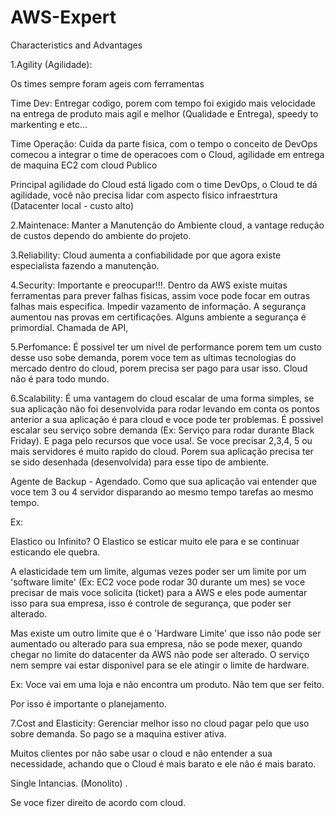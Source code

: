# AWS-Expert

Characteristics and Advantages

1.Agility (Agilidade):

Os times sempre foram ageis com ferramentas

Time Dev: Entregar codigo, porem com tempo foi exigido mais velocidade na entrega de produto mais agil e melhor (Qualidade e Entrega), speedy to markenting e etc...

Time Operação: Cuida da parte fisica, com o tempo o conceito de DevOps comecou a integrar o time de operacoes com o Cloud, agilidade em entrega de maquina EC2 com cloud Publico

Principal agilidade do Cloud está ligado com o time DevOps, o Cloud te dá agilidade, você não precisa lidar com aspecto fisico infraestrtura (Datacenter local - custo alto)

2.Maintenace: Manter a Manutenção do Ambiente cloud, a vantage redução de custos dependo do ambiente do projeto.

3.Reliability: Cloud aumenta a confiabilidade por que agora existe especialista fazendo a manutenção.

4.Security: Importante e preocupar!!!. Dentro da AWS existe muitas ferramentas para prever falhas fisicas, assim voce pode focar em outras falhas mais especifica. Impedir vazamento de informação. A segurança aumentou nas provas em certificações. Alguns ambiente a segurança é primordial. Chamada de API, 

5.Perfomance: É possivel ter um nivel de performance porem tem um custo desse uso sobe demanda, porem voce tem as ultimas tecnologias do mercado dentro do cloud, porem precisa ser pago para usar isso. Cloud não é para todo mundo.

6.Scalability: É uma vantagem do cloud escalar de uma forma simples, se sua aplicação não foi desenvolvida para rodar levando em conta os pontos anterior a sua aplicação é para cloud e voce pode ter problemas. É possivel escalar seu serviço sobre demanda (Ex: Serviço para rodar durante Black Friday). E paga pelo recursos que voce usa!. Se voce precisar 2,3,4, 5 ou mais servidores é muito rapido do cloud. Porem sua aplicação precisa ter se sido desenhada (desenvolvida) para esse tipo de ambiente.

Agente de Backup - Agendado. Como que sua aplicação vai entender que voce tem 3 ou 4 servidor disparando ao mesmo tempo tarefas ao mesmo tempo.

Ex:

Elastico ou Infinito? O Elastico se esticar muito ele para e se continuar esticando ele quebra.

A elasticidade tem um limite, algumas vezes poder ser um limite por um 'software limite' (Ex: EC2 voce pode rodar 30 durante um mes) se voce precisar de mais voce solicita (ticket) para a AWS e eles pode aumentar isso para sua empresa, isso é controle de segurança, que poder ser alterado.

Mas existe um outro limite que é o 'Hardware Limite' que isso não pode ser aumentado ou alterado para sua empresa, não se pode mexer, quando chegar no limite do datacenter da AWS não pode ser alterado. O serviço nem sempre vai estar disponivel para se ele atingir o limite de hardware.

Ex: Voce vai em uma loja e não encontra um produto. Não tem que ser feito.

Por isso é importante o planejamento. 

7.Cost and Elasticity: Gerenciar melhor isso no cloud pagar pelo que uso sobre demanda. So pago se a maquina estiver ativa.

Muitos clientes por não sabe usar o cloud e não entender a sua necessidade, achando que o Cloud é mais barato e ele não é mais barato.

Single Intancias. (Monolito) .

Se voce fizer direito de acordo com cloud.


